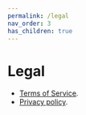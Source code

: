 ```yaml
---
permalink: /legal
nav_order: 3
has_children: true
---
```


# Legal

- [Terms of Service](tos.md).
- [Privacy policy](privacy-policy.md).
